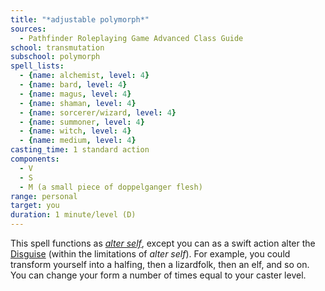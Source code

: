 ```yaml
---
title: "*adjustable polymorph*"
sources:
  - Pathfinder Roleplaying Game Advanced Class Guide
school: transmutation
subschool: polymorph
spell_lists:
  - {name: alchemist, level: 4}
  - {name: bard, level: 4}
  - {name: magus, level: 4}
  - {name: shaman, level: 4}
  - {name: sorcerer/wizard, level: 4}
  - {name: summoner, level: 4}
  - {name: witch, level: 4}
  - {name: medium, level: 4}
casting_time: 1 standard action
components:
  - V
  - S
  - M (a small piece of doppelganger flesh)
range: personal
target: you
duration: 1 minute/level (D)
---
```


This spell functions as [*alter self*](/spells/alter-self/), except you can as a swift action alter the [Disguise](/skills/disguise/) (within the limitations of *alter self*). For example, you could transform yourself into a halfing, then a lizardfolk, then an elf, and so on. You can change your form a number of times equal to your caster level.

